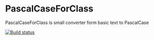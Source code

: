# PascalCaseForClass
PascalCaseForClass is small converter form basic text to PascalCase 

[![Build status](https://ci.appveyor.com/api/projects/status/mn2t7j1pmj25jdnw?svg=true)](https://ci.appveyor.com/project/aloisdg/pascalcaseforclass)
